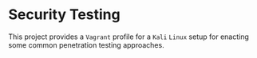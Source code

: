 # Security Testing

This project provides a `Vagrant` profile for a `Kali` `Linux` setup for enacting some common penetration testing approaches.
